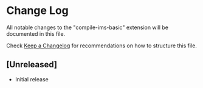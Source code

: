 # Change Log

All notable changes to the "compile-ims-basic" extension will be documented in this file.

Check [Keep a Changelog](http://keepachangelog.com/) for recommendations on how to structure this file.

## [Unreleased]

- Initial release